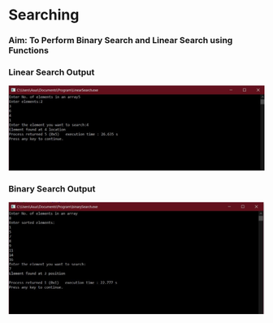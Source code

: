# Searching
### Aim: To Perform Binary Search and Linear Search using Functions 
### Linear Search Output
![Output](https://github.com/HrithikKarjule/Output-Images/blob/master/Linear%20Search.JPG)
### Binary Search Output
![Output](https://github.com/HrithikKarjule/Output-Images/blob/master/BinarySearch.JPG)
